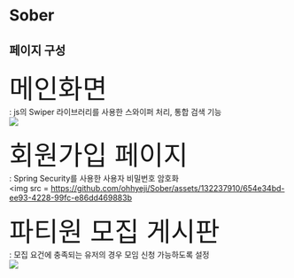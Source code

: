 <h1>Sober</h1>

<h2>페이지 구성</h2>
<font size = 20>메인화면</font>
<br>
: js의 Swiper 라이브러리를 사용한 스와이퍼 처리, 통합 검색 기능
<br>
<img src = https://github.com/ohhyeji/Sober/assets/132237910/a9662291-f52e-4147-b36a-df8c21719446>
</img>

<font size = 20>회원가입 페이지</font>
<br>
: Spring Security를 사용한 사용자 비밀번호 암호화
<br>
<img src = https://github.com/ohhyeji/Sober/assets/132237910/654e34bd-ee93-4228-99fc-e86dd469883b
>
</img>

<font size = 20>파티원 모집 게시판</font>
<br>
: 모집 요건에 충족되는 유저의 경우 모임 신청 가능하도록 설정
<br>
<img src = https://github.com/ohhyeji/Sober/assets/132237910/c0d928fb-f729-42f8-854f-09d70c359bf6>
</img>
